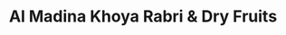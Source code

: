 ---
title: "Al Madina Khoya Rabri & Dry Fruits"
url: /karachi/al-madina-khoya-rabri-und-dry-fruits/
shop: Allgemein
---